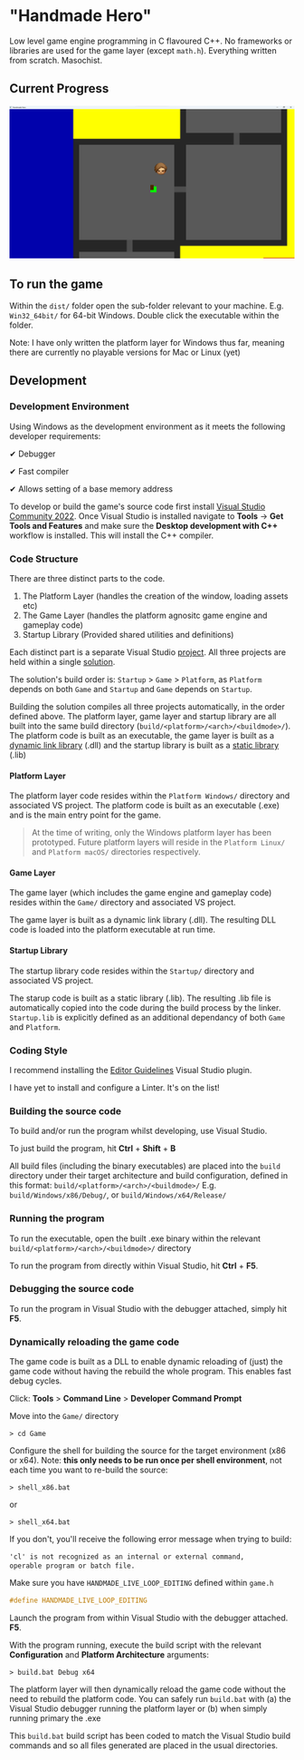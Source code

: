 # "Handmade Hero"

Low level game engine programming in C flavoured C++. No frameworks or libraries are used for the game layer (except `math.h`). Everything written from scratch. Masochist.

## Current Progress

![Current progress](/current_state.png?raw=true "Current progress")

## To run the game

Within the `dist/` folder open the sub-folder relevant to your machine. E.g. `Win32_64bit/` for 64-bit Windows. Double click the executable within the folder.

Note: I have only written the platform layer for Windows thus far, meaning there are currently no playable versions for Mac or Linux (yet)

## Development

### Development Environment

Using Windows as the development environment as it meets the following developer requirements:

✔ Debugger

✔ Fast compiler

✔ Allows setting of a base memory address

To develop or build the game's source code first install [Visual Studio Community 2022](https://visualstudio.microsoft.com/vs/community/). Once Visual Studio is installed navigate to **Tools** -> **Get Tools and Features** and make sure the **Desktop development with C++** workflow is installed. This will install the C++ compiler.


### Code Structure

There are three distinct parts to the code.

1. The Platform Layer (handles the creation of the window, loading assets etc)
2. The Game Layer (handles the platform agnositc game engine and gameplay code)
3. Startup Library (Provided shared utilities and definitions)

Each distinct part is a separate Visual Studio [project](https://learn.microsoft.com/en-us/visualstudio/ide/solutions-and-projects-in-visual-studio?view=vs-2022#solutions). All three projects are held within a single [solution](https://learn.microsoft.com/en-us/visualstudio/ide/solutions-and-projects-in-visual-studio?view=vs-2022#projects).

The solution's build order is: `Startup` > `Game` > `Platform`, as `Platform` depends on both `Game` and `Startup` and `Game` depends on `Startup`.

Building the solution compiles all three projects automatically, in the order defined above. The platform layer, game layer and startup library are all built into the same build directory (`build/<platform>/<arch>/<buildmode>/`). The platform code is built as an executable, the game layer is built as a [dynamic link library](https://learn.microsoft.com/en-us/troubleshoot/windows-client/deployment/dynamic-link-library) (.dll) and the startup library is built as a [static library](https://en.wikipedia.org/wiki/Static_library) (.lib)

#### Platform Layer

The platform layer code resides within the `Platform Windows/` directory and associated VS project. The platform code is built as an executable (.exe) and is the main entry point for the game.

> At the time of writing, only the Windows platform layer has been prototyped. Future platform layers will reside in the `Platform Linux/` and `Platform macOS/` directories respectively.

#### Game Layer

The game layer (which includes the game engine and gameplay code) resides within the `Game/` directory and associated VS project. 

The game layer is built as a dynamic link library (.dll). The resulting DLL code is loaded into the platform executable at run time.

#### Startup Library

The startup library code resides within the `Startup/` directory and associated VS project. 

The starup code is built as a static library (.lib). The resulting .lib file is automatically copied into the code during the build process by the linker. `Startup.lib` is explicitly defined as an additional dependancy of both `Game` and `Platform`. 



### Coding Style

I recommend installing the [Editor Guidelines](https://marketplace.visualstudio.com/items?itemName=PaulHarrington.EditorGuidelinesPreview) Visual Studio plugin.

I have yet to install and configure a Linter. It's on the list!

### Building the source code

To build and/or run the program whilst developing, use Visual Studio.

To just build the program, hit **Ctrl** + **Shift** + **B**

All build files (including the binary executables) are placed into the `build` directory under their target architecture and build configuration, defined in this format: `build/<platform>/<arch>/<buildmode>/` E.g. `build/Windows/x86/Debug/`, or `build/Windows/x64/Release/`

### Running the program

To run the executable, open the built .exe binary within the relevant `build/<platform>/<arch>/<buildmode>/` directory

To run the program from directly within Visual Studio, hit **Ctrl** + **F5**.

### Debugging the source code

To run the program in Visual Studio with the debugger attached, simply hit **F5**.

### Dynamically reloading the game code

The game code is built as a DLL to enable dynamic reloading of (just) the game code without having the rebuild the whole program. This enables fast debug cycles.

Click: **Tools** > **Command Line** > **Developer Command Prompt**

Move into the `Game/` directory

```
> cd Game
```

Configure the shell for building the source for the target environment (x86 or x64). Note: **this only needs to be run once per shell environment**, not each time you want to re-build the source:

```
> shell_x86.bat
```

or 

```
> shell_x64.bat
```

If you don't, you'll receive the following error message when trying to build:

```
'cl' is not recognized as an internal or external command,
operable program or batch file.
```

Make sure you have `HANDMADE_LIVE_LOOP_EDITING` defined within `game.h`

```c
#define HANDMADE_LIVE_LOOP_EDITING
```

Launch the program from within Visual Studio with the debugger attached. **F5**.

With the program running, execute the build script with the relevant **Configuration** and **Platform Architecture** arguments:

```
> build.bat Debug x64
```

The platform layer will then dynamically reload the game code without the need to rebuild the platform code. You can safely run `build.bat` with (a) the Visual Studio debugger running the platform layer or (b) when simply running primary the .exe

This `build.bat` build script has been coded to match the Visual Studio build commands and so all files generated are placed in the usual directories.
